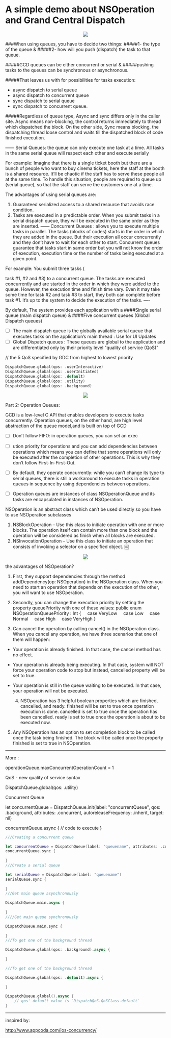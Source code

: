 # A simple demo about NSOperation and Grand Central Dispatch

<p align="center">
  <img src ="https://github.com/amrangry/NSOperation-Demo/blob/master/logo.png?raw=true"/>
</p>

###When using queues, you have to decide two things: 
#####1- the type of the queue
 &
 #####2- how will you push (dispatch) the task to that queue. 

#####GCD queues can be either concurrent or serial 
& 
#####pushing tasks to the queues can be synchronous or asynchronous. 

#####That leaves us with for possibilities for tasks execution:
* async dispatch to serial queue
* async dispatch to concurrent queue
* sync dispatch to serial queue
* sync dispatch to concurrent queue.

#####Regardless of queue type, 
Async and sync differs only in the caller site. 
Async means non-blocking, the control returns immediately to thread which dispatched the block. 
On the other side, 
Sync means blocking, the dispatching thread loose control and waits till the dispatched block of code finished execution.

——
Serial Queues: 
the queue can only execute one task at a time. 
All tasks in the same serial queue will respect each other and execute serially

For example:
 Imagine that there is a single ticket booth but there are a bunch of people who want to buy cinema tickets, here the staff at the booth is a shared resource. It’ll be chaotic if the staff has to serve these people all at the same time. To handle this situation, people are required to queue up (serial queue), so that the staff can serve the customers one at a time.

The advantages of using serial queues are:
1. Guaranteed serialized access to a shared resource that avoids race condition.
2. Tasks are executed in a predictable order. When you submit tasks in a serial dispatch queue, they will be executed in the same order as they are inserted.
——
Concurrent Queues : 
allows you to execute multiple tasks in parallel.
The tasks (blocks of codes) starts in the order in which they are added in the queue. 
But their execution all occur concurrently and they don’t have to wait for each other to start.
Concurrent queues guarantee that tasks start in same order but you will not know the order of execution, 
execution time or the number of tasks being executed at a given point.

For example:
You submit three tasks (

task #1, #2 and #3) to a concurrent queue. The tasks are executed concurrently and are started in the order in which they were added to the queue. However, the execution time and finish time vary. Even it may take some time for task #2 and task #3 to start, they both can complete before task #1. It’s up to the system to decide the execution of the tasks.
—-

By default, 
The system provides each application with a
####Single serial queue (main dispatch queue)
&
####Five concurrent queues (Global Dispatch queues)

- [ ] The main dispatch queue is the globally available serial queue that executes tasks on the application’s main thread : Use for UI Updates
- [ ] Global Dispatch queues :  These queues are global to the application and are differentiated only by their priority level "quality of service (QoS)"

// the 5 QoS specified by GDC from highest to lowest priority
```Swift
DispatchQueue.global(qos: .userInteractive)
DispatchQueue.global(qos: .userInitiated)
DispatchQueue.global(qos: .default)
DispatchQueue.global(qos: .utility)
DispatchQueue.global(qos: .background)
```
<p align="center">
  <img src ="https://github.com/amrangry/NSOperation-Demo/blob/master/GCD.png?raw=true"/>
</p>


Part 2: Operation Queues:

GCD is a low-level C API that enables developers to execute tasks concurrently. 
Operation queues, on the other hand, are high level abstraction of the queue model,and is built on top of GCD

- [ ] Don’t follow FIFO: in operation queues, you can set an exec

- [ ] ution priority for operations and you can add dependencies between operations which means you can define that some operations will only be executed after the completion of other operations. This is why they don’t follow First-In-First-Out.
- [ ] By default, they operate concurrently: while you can’t change its type to serial queues, there is still a workaround to execute tasks in operation queues in sequence by using dependencies between operations.
- [ ] Operation queues are instances of class NSOperationQueue and its tasks are encapsulated in instances of NSOperation.

NSOperation is an abstract class which can’t be used directly so you have to use NSOperation subclasses

1. NSBlockOperation – Use this class to initiate operation with one or more blocks. The operation itself can contain more than one block and the operation will be considered as finish when all blocks are executed.
2. NSInvocationOperation – Use this class to initiate an operation that consists of invoking a selector on a specified object.
￼
<p align="center">
  <img src ="https://github.com/amrangry/NSOperation-Demo/blob/master/OperationQueue.png?raw=true"/>
</p>

the advantages of NSOperation?
1. First, they support dependencies through the method addDependency(op: NSOperation) in the NSOperation class. When you need to start an operation that depends on the execution of the other, you will want to use NSOperation.
2. Secondly, you can change the execution priority by setting the property queuePriority with one of these values:
public enum NSOperationQueuePriority : Int {
    case VeryLow
    case Low
    case Normal
    case High
    case VeryHigh
}

3. Can cancel the operation by calling cancel() in the NSOperation class. When you cancel any operation, we have three scenarios that one of them will happen:
* Your operation is already finished. In that case, the cancel method has no effect.
* Your operation is already being executing. In that case, system will NOT force your operation code to stop but instead, cancelled property will be set to true.
* Your operation is still in the queue waiting to be executed. In that case, your operation will not be executed.

  4. NSOperation has 3 helpful boolean properties which are finished, cancelled, and ready. finished will be set to true once operation execution is done. cancelled is set to true once the operation has been cancelled. ready is set to true once the operation is about to be executed now.
5. Any NSOperation has an option to set completion block to be called once the task being finished. The block will be called once the property finished is set to true in NSOperation.
---
More :

operationQueue.maxConcurrentOperationCount = 1 

QoS - new quality of service syntax

DispatchQueue.global(qos: .utility)

Concurrent Queue

let concurrentQueue = DispatchQueue.init(label: "concurrentQueue", qos: .background, attributes: .concurrent, autoreleaseFrequency: .inherit, target: nil)

concurrentQueue.async {
// code to execute
}

```Swift
///Creating a concurrent queue

let concurrentQueue = DispatchQueue(label: "queuename", attributes: .concurrent)
concurrentQueue.sync {
    
}
///Create a serial queue

let serialQueue = DispatchQueue(label: "queuename")
serialQueue.sync {
    
}
///Get main queue asynchronously

DispatchQueue.main.async {
    
}
////Get main queue synchronously

DispatchQueue.main.sync {
    
}
///To get one of the background thread

DispatchQueue.global(qos: .background).async {
    
}

///To get one of the background thread

DispatchQueue.global(qos: .default).async {
    
}

DispatchQueue.global().async {
    // qos' default value is ´DispatchQoS.QoSClass.default`
}
```
---
inspired by:

http://www.appcoda.com/ios-concurrency/
